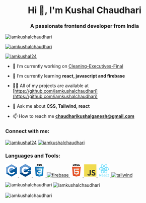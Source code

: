 <h1 align="center">Hi 👋, I'm Kushal Chaudhari</h1>
<h3 align="center">A passionate frontend developer from India</h3>

<p align="left"> <img src="https://komarev.com/ghpvc/?username=iamkushalchaudhari&label=Profile%20views&color=0e75b6&style=flat" alt="iamkushalchaudhari" /> </p>

<p align="left"> <a href="https://github.com/ryo-ma/github-profile-trophy"><img src="https://github-profile-trophy.vercel.app/?username=iamkushalchaudhari" alt="iamkushalchaudhari" /></a> </p>

<p align="left"> <a href="https://twitter.com/iamkushal24" target="blank"><img src="https://img.shields.io/twitter/follow/iamkushal24?logo=twitter&style=for-the-badge" alt="iamkushal24" /></a> </p>

- 🔭 I’m currently working on [Cleaning-Executives-Final](https://github.com/iamkushalchaudhari/Cleaning-Executives-Final)

- 🌱 I’m currently learning **react, javascript and firebase**

- 👨‍💻 All of my projects are available at [https://github.com/iamkushalchaudhari](https://github.com/iamkushalchaudhari)

- 💬 Ask me about **CSS, Tailwind, react**

- 📫 How to reach me **chaudharikushalganesh@gmail.com**

<h3 align="left">Connect with me:</h3>
<p align="left">
<a href="https://twitter.com/iamkushal24" target="blank"><img align="center" src="https://raw.githubusercontent.com/rahuldkjain/github-profile-readme-generator/master/src/images/icons/Social/twitter.svg" alt="iamkushal24" height="30" width="40" /></a>
<a href="https://instagram.com/iamkushalchaudhari" target="blank"><img align="center" src="https://raw.githubusercontent.com/rahuldkjain/github-profile-readme-generator/master/src/images/icons/Social/instagram.svg" alt="iamkushalchaudhari" height="30" width="40" /></a>
</p>

<h3 align="left">Languages and Tools:</h3>
<p align="left"> <a href="https://www.cprogramming.com/" target="_blank" rel="noreferrer"> <img src="https://raw.githubusercontent.com/devicons/devicon/master/icons/c/c-original.svg" alt="c" width="40" height="40"/> </a> <a href="https://www.w3schools.com/cpp/" target="_blank" rel="noreferrer"> <img src="https://raw.githubusercontent.com/devicons/devicon/master/icons/cplusplus/cplusplus-original.svg" alt="cplusplus" width="40" height="40"/> </a> <a href="https://www.w3schools.com/css/" target="_blank" rel="noreferrer"> <img src="https://raw.githubusercontent.com/devicons/devicon/master/icons/css3/css3-original-wordmark.svg" alt="css3" width="40" height="40"/> </a> <a href="https://firebase.google.com/" target="_blank" rel="noreferrer"> <img src="https://www.vectorlogo.zone/logos/firebase/firebase-icon.svg" alt="firebase" width="40" height="40"/> </a> <a href="https://www.w3.org/html/" target="_blank" rel="noreferrer"> <img src="https://raw.githubusercontent.com/devicons/devicon/master/icons/html5/html5-original-wordmark.svg" alt="html5" width="40" height="40"/> </a> <a href="https://developer.mozilla.org/en-US/docs/Web/JavaScript" target="_blank" rel="noreferrer"> <img src="https://raw.githubusercontent.com/devicons/devicon/master/icons/javascript/javascript-original.svg" alt="javascript" width="40" height="40"/> </a> <a href="https://reactjs.org/" target="_blank" rel="noreferrer"> <img src="https://raw.githubusercontent.com/devicons/devicon/master/icons/react/react-original-wordmark.svg" alt="react" width="40" height="40"/> </a> <a href="https://tailwindcss.com/" target="_blank" rel="noreferrer"> <img src="https://www.vectorlogo.zone/logos/tailwindcss/tailwindcss-icon.svg" alt="tailwind" width="40" height="40"/> </a> </p>

<p><img align="left" src="https://github-readme-stats.vercel.app/api/top-langs?username=iamkushalchaudhari&show_icons=true&locale=en&layout=compact" alt="iamkushalchaudhari" /></p>

<p>&nbsp;<img align="center" src="https://github-readme-stats.vercel.app/api?username=iamkushalchaudhari&show_icons=true&locale=en" alt="iamkushalchaudhari" /></p>

<p><img align="center" src="https://github-readme-streak-stats.herokuapp.com/?user=iamkushalchaudhari&" alt="iamkushalchaudhari" /></p>
